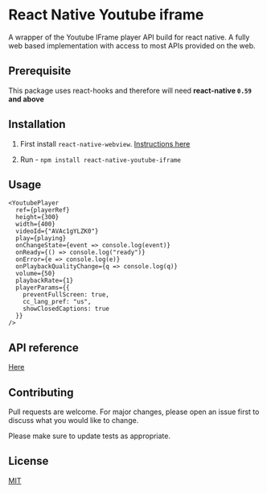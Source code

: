 # React Native Youtube iframe

A wrapper of the Youtube IFrame player API build for react native. A fully web based implementation with access to most APIs provided on the web.

## Prerequisite

This package uses react-hooks and therefore will need **react-native `0.59` and above**

## Installation

1. First install `react-native-webview`. [Instructions here](https://github.com/react-native-community/react-native-webview/blob/master/docs/Getting-Started.md)

2. Run - `npm install react-native-youtube-iframe`

## Usage

```JSX
<YoutubePlayer
  ref={playerRef}
  height={300}
  width={400}
  videoId={"AVAc1gYLZK0"}
  play={playing}
  onChangeState={event => console.log(event)}
  onReady={() => console.log("ready")}
  onError={e => console.log(e)}
  onPlaybackQualityChange={q => console.log(q)}
  volume={50}
  playbackRate={1}
  playerParams={{
    preventFullScreen: true,
    cc_lang_pref: "us",
    showClosedCaptions: true
  }}
/>
```

## API reference

[Here](./doc)

## Contributing

Pull requests are welcome. For major changes, please open an issue first to discuss what you would like to change.

Please make sure to update tests as appropriate.

## License

[MIT](https://choosealicense.com/licenses/mit/)
